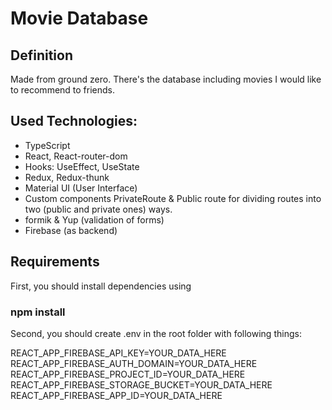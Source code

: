 # Movie Database

## Definition

Made from ground zero. There's the database including movies I would like to recommend to friends.

## Used Technologies:

- TypeScript
- React, React-router-dom
- Hooks: UseEffect, UseState
- Redux, Redux-thunk
- Material UI (User Interface)
- Custom components PrivateRoute & Public route for dividing routes into two (public and private ones) ways.
- formik & Yup (validation of forms)
- Firebase (as backend)

## Requirements

First, you should install dependencies using

### npm install

Second, you should create .env in the root folder with following things:

REACT_APP_FIREBASE_API_KEY=YOUR_DATA_HERE
REACT_APP_FIREBASE_AUTH_DOMAIN=YOUR_DATA_HERE
REACT_APP_FIREBASE_PROJECT_ID=YOUR_DATA_HERE
REACT_APP_FIREBASE_STORAGE_BUCKET=YOUR_DATA_HERE
REACT_APP_FIREBASE_APP_ID=YOUR_DATA_HERE